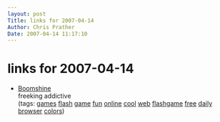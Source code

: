 ```yaml
---
layout: post
Title: links for 2007-04-14  
Author: Chris Prather
Date: 2007-04-14 11:17:10
---
```


# links for 2007-04-14
<ul class="delicious">
	<li>
		<div class="delicious-link"><a href="http://www.k2xl.com/games/boomshine/">Boomshine</a></div>
		<div class="delicious-extended">freeking addictive</div>
		<div class="delicious-tags">(tags: <a href="http://del.icio.us/perigrin/games">games</a> <a href="http://del.icio.us/perigrin/flash">flash</a> <a href="http://del.icio.us/perigrin/game">game</a> <a href="http://del.icio.us/perigrin/fun">fun</a> <a href="http://del.icio.us/perigrin/online">online</a> <a href="http://del.icio.us/perigrin/cool">cool</a> <a href="http://del.icio.us/perigrin/web">web</a> <a href="http://del.icio.us/perigrin/flashgame">flashgame</a> <a href="http://del.icio.us/perigrin/free">free</a> <a href="http://del.icio.us/perigrin/daily">daily</a> <a href="http://del.icio.us/perigrin/browser">browser</a> <a href="http://del.icio.us/perigrin/colors">colors</a>)</div>
	</li>
</ul>

